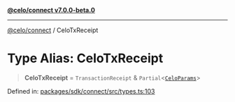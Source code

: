 [**@celo/connect v7.0.0-beta.0**](../README.md)

***

[@celo/connect](../globals.md) / CeloTxReceipt

# Type Alias: CeloTxReceipt

> **CeloTxReceipt** = `TransactionReceipt` & `Partial`\<[`CeloParams`](../interfaces/CeloParams.md)\>

Defined in: [packages/sdk/connect/src/types.ts:103](https://github.com/celo-org/developer-tooling/blob/master/packages/sdk/connect/src/types.ts#L103)
